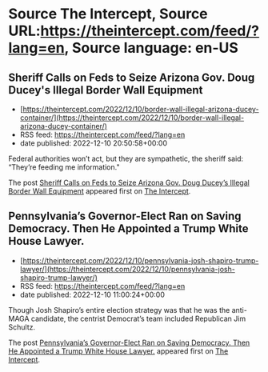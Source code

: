 # Source The Intercept, Source URL:https://theintercept.com/feed/?lang=en, Source language: en-US

## Sheriff Calls on Feds to Seize Arizona Gov. Doug Ducey's Illegal Border Wall Equipment
 - [https://theintercept.com/2022/12/10/border-wall-illegal-arizona-ducey-container/](https://theintercept.com/2022/12/10/border-wall-illegal-arizona-ducey-container/)
 - RSS feed: https://theintercept.com/feed/?lang=en
 - date published: 2022-12-10 20:50:58+00:00

<p>Federal authorities won’t act, but they are sympathetic, the sheriff said: “They’re feeding me information."</p>
<p>The post <a href="https://theintercept.com/2022/12/10/border-wall-illegal-arizona-ducey-container/" rel="nofollow">Sheriff Calls on Feds to Seize Arizona Gov. Doug Ducey&#8217;s Illegal Border Wall Equipment</a> appeared first on <a href="https://theintercept.com" rel="nofollow">The Intercept</a>.</p>

## Pennsylvania’s Governor-Elect Ran on Saving Democracy. Then He Appointed a Trump White House Lawyer.
 - [https://theintercept.com/2022/12/10/pennsylvania-josh-shapiro-trump-lawyer/](https://theintercept.com/2022/12/10/pennsylvania-josh-shapiro-trump-lawyer/)
 - RSS feed: https://theintercept.com/feed/?lang=en
 - date published: 2022-12-10 11:00:24+00:00

<p>Though Josh Shapiro’s entire election strategy was that he was the anti-MAGA candidate, the centrist Democrat’s team included Republican Jim Schultz.</p>
<p>The post <a href="https://theintercept.com/2022/12/10/pennsylvania-josh-shapiro-trump-lawyer/" rel="nofollow">Pennsylvania’s Governor-Elect Ran on Saving Democracy. Then He Appointed a Trump White House Lawyer.</a> appeared first on <a href="https://theintercept.com" rel="nofollow">The Intercept</a>.</p>
